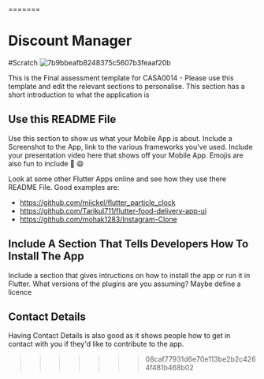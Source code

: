 =======
# Discount Manager

#Scratch
![7b9bbeafb8248375c5607b3feaaf20b](https://github.com/YOUMIN8839/casa0015-mobile-assessment-QiminYou/assets/156082305/def17998-40fe-4daf-8119-367786f0e7e8)


This is the Final assessment template for CASA0014 - Please use this template and edit the relevant sections to personalise.
This section has a short introduction to what the application is

## Use this README File 

Use this section to show us what your Mobile App is about.   Include a Screenshot to the App, link to the various frameworks you've used. Include your presentation video here that shows off your Mobile App.   Emojis are also fun to include 📱 😄

Look at some other Flutter Apps online and see how they use there README File.  Good examples are:

- https://github.com/miickel/flutter_particle_clock
- https://github.com/Tarikul711/flutter-food-delivery-app-ui    
- https://github.com/mohak1283/Instagram-Clone


## Include A Section That Tells Developers How To Install The App

Include a section that gives intructions on how to install the app or run it in Flutter.  What versions of the plugins are you assuming?  Maybe define a licence

##  Contact Details

Having Contact Details is also good as it shows people how to get in contact with you if they'd like to contribute to the app. 
>>>>>>> 08caf77931d6e70e113be2b2c4264f481b468b02
